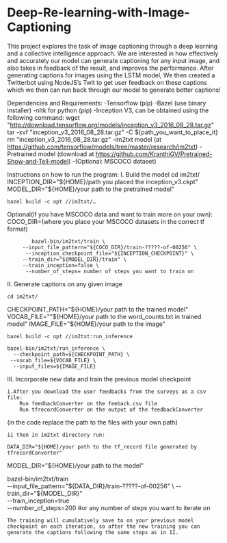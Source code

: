 # Deep-Re-learning-with-Image-Captioning

This project explores the task of image captioning through a deep learning and a collective intelligence approach. We are interested in how effectively and accurately our model can generate captioning for any input image, and also takes in feedback of the result, and improves the performance. After generating captions for images using the LSTM model, We then created a Twitterbot using NodeJS’s Twit to get user feedback on these captions which we then can run back through our model to generate better captions!

Dependencies and Requirements:
	-Tensorflow (pip)
	-Bazel (use binary installer)
	-nltk for python (pip)
	-Inception V3, can be obtained using the following command:
	wget "http://download.tensorflow.org/models/inception_v3_2016_08_28.tar.gz"
	tar -xvf "inception_v3_2016_08_28.tar.gz" -C ${path_you_want_to_place_it}
	rm "inception_v3_2016_08_28.tar.gz"
	-im2txt model (at https://github.com/tensorflow/models/tree/master/research/im2txt)
	-Pretrained model (download at https://github.com/KranthiGV/Pretrained-Show-and-Tell-model)
	-(Optional: MSCOCO dataset)


Instructions on how to run the program:
I. Build the model
    cd im2txt/
    INCEPTION_DIR="${HOME}/path you placed the inception_v3.ckpt"
    MODEL_DIR="${HOME}/your path to the pretrained model"

    bazel build -c opt //im2txt/…
                 
Optional(if you have MSCOCO data and want to train more on your own):
COCO_DIR=(where you place your MSCOCO datasets in the correct tf format)
    
            bazel-bin/im2txt/train \
         --input_file_pattern="${COCO_DIR}/train-?????-of-00256" \
          --inception_checkpoint_file="${INCEPTION_CHECKPOINT}" \
         --train_dir="${MODEL_DIR}/train" \
         --train_inception=false \
          --number_of_steps= number of steps you want to train on


II. Generate captions on any given image

    cd im2txt/
CHECKPOINT_PATH="${HOME}/your path to the trained model"
VOCAB_FILE=""${HOME}/your path to the word_counts.txt in trained model"
IMAGE_FILE="${HOME}/your path to the image"

    bazel build -c opt //im2txt:run_inference

    bazel-bin/im2txt/run_inference \
      --checkpoint_path=${CHECKPOINT_PATH} \
     --vocab_file=${VOCAB_FILE} \
      --input_files=${IMAGE_FILE}


III. Incorporate new data and train the previous model checkpoint

    i.After you download the user feedbacks from the surveys as a csv file:
        Run feedbackConverter on the feeback.csv file
        Run tfrecordConverter on the output of the feedbackConverter 
(in the code replace the path to the files with your own path)
        
    ii then in im2txt directory run:

    DATA_DIR="${HOME}/your path to the tf_record file generated by tfrecordConverter"
MODEL_DIR="${HOME}/your path to the model"

bazel-bin/im2txt/train \
  --input_file_pattern="${DATA_DIR}/train-?????-of-00256" \
  --train_dir="${MODEL_DIR}" \
  --train_inception=true \
  --number_of_steps=200 #or any number of steps you want to iterate on

    The training will cumulatively save to on your previous model checkpoint on each iteration, so after the new training you can generate the captions following the same steps as in II.
